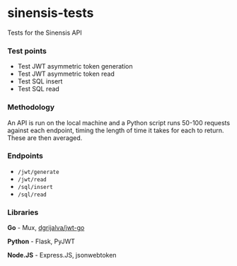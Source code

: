 # sinensis-tests
Tests for the Sinensis API

### Test points

* Test JWT asymmetric token generation
* Test JWT asymmetric token read
* Test SQL insert
* Test SQL read

### Methodology

An API is run on the local machine and a Python script runs 50-100 requests against each endpoint, timing the length of time it takes for each to return. These are then averaged.

### Endpoints

* `/jwt/generate`
* `/jwt/read`
* `/sql/insert`
* `/sql/read`

### Libraries

**Go** - Mux, [dgrijalva/jwt-go](https://github.com/dgrijalva/jwt-go)

**Python** - Flask, PyJWT

**Node.JS** - Express.JS, jsonwebtoken